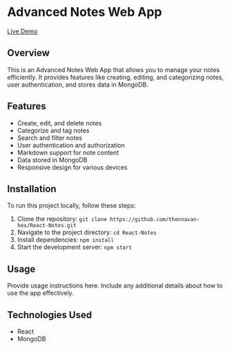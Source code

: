 # Advanced Notes Web App

[Live Demo](https://thennavan-hex.github.io/React-Notes/)

## Overview

This is an Advanced Notes Web App that allows you to manage your notes efficiently. It provides features like creating, editing, and categorizing notes, user authentication, and stores data in MongoDB.


## Features

- Create, edit, and delete notes
- Categorize and tag notes
- Search and filter notes
- User authentication and authorization
- Markdown support for note content
- Data stored in MongoDB
- Responsive design for various devices

## Installation

To run this project locally, follow these steps:

1. Clone the repository: `git clone https://github.com/thennavan-hex/React-Notes.git`
2. Navigate to the project directory: `cd React-Notes`
3. Install dependencies: `npm install`
4. Start the development server: `npm start`

## Usage

Provide usage instructions here. Include any additional details about how to use the app effectively.

## Technologies Used

- React
- MongoDB
